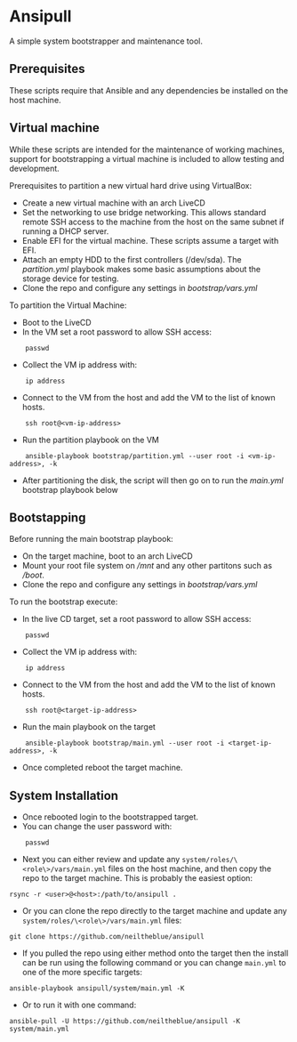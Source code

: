 Ansipull
========

A simple system bootstrapper and maintenance tool.

## Prerequisites

These scripts require that Ansible and any dependencies be installed on the host machine.

## Virtual machine

While these scripts are intended for the maintenance of working machines, support for bootstrapping a virtual machine is included to allow testing and development.

Prerequisites to partition a new virtual hard drive using VirtualBox:
 - Create a new virtual machine with an arch LiveCD 
 - Set the networking to use bridge networking. This allows standard remote SSH access to the machine from the host on the same subnet if running a DHCP server.
 - Enable EFI for the virtual machine. These scripts assume a target with EFI.
 - Attach an empty HDD to the first controllers (/dev/sda). The *partition.yml* playbook makes some basic assumptions about the storage device for testing.
 - Clone the repo and configure any settings in *bootstrap/vars.yml*

To partition the Virtual Machine:
 - Boot to the LiveCD
 - In the VM set a root password to allow SSH access:
```
    passwd
```
 - Collect the VM ip address with:
```
    ip address 
```
 - Connect to the VM from the host and add the VM to the list of known hosts.
```
    ssh root@<vm-ip-address>
```
 - Run the partition playbook on the VM
```
    ansible-playbook bootstrap/partition.yml --user root -i <vm-ip-address>, -k
```
 - After partitioning the disk, the script will then go on to run the *main.yml* bootstrap playbook below

## Bootstapping 

Before running the main bootstrap playbook:
 - On the target machine, boot to an arch LiveCD 
 - Mount your root file system on */mnt* and any other partitons such as */boot*.
 - Clone the repo and configure any settings in *bootstrap/vars.yml*

To run the bootstrap execute:
 - In the live CD target, set a root password to allow SSH access:
```
    passwd
```
 - Collect the VM ip address with:
```
    ip address
```
 - Connect to the VM from the host and add the VM to the list of known hosts.
```
    ssh root@<target-ip-address>
```
 - Run the main playbook on the target
```
    ansible-playbook bootstrap/main.yml --user root -i <target-ip-address>, -k
```   
 - Once completed reboot the target machine.
 
## System Installation

 - Once rebooted login to the bootstrapped target. 
 - You can change the user password with:
```
    passwd
```
 - Next you can either review and update any `system/roles/\<role\>/vars/main.yml` files on the host machine, and then copy the repo to the target machine. This is probably the easiest option:
```
rsync -r <user>@<host>:/path/to/ansipull .
```
 - Or you can clone the repo directly to the target machine and update any `system/roles/\<role\>/vars/main.yml` files:
```
git clone https://github.com/neiltheblue/ansipull
```
- If you pulled the repo using either method onto the target then the install can be run using the following command or you can change `main.yml` to one of the more specific targets:
```
ansible-playbook ansipull/system/main.yml -K
```
- Or to run it with one command:
```
ansible-pull -U https://github.com/neiltheblue/ansipull -K system/main.yml
```
